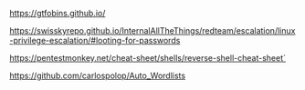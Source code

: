 https://gtfobins.github.io/

https://swisskyrepo.github.io/InternalAllTheThings/redteam/escalation/linux-privilege-escalation/#looting-for-passwords

https://pentestmonkey.net/cheat-sheet/shells/reverse-shell-cheat-sheet` 

https://github.com/carlospolop/Auto_Wordlists